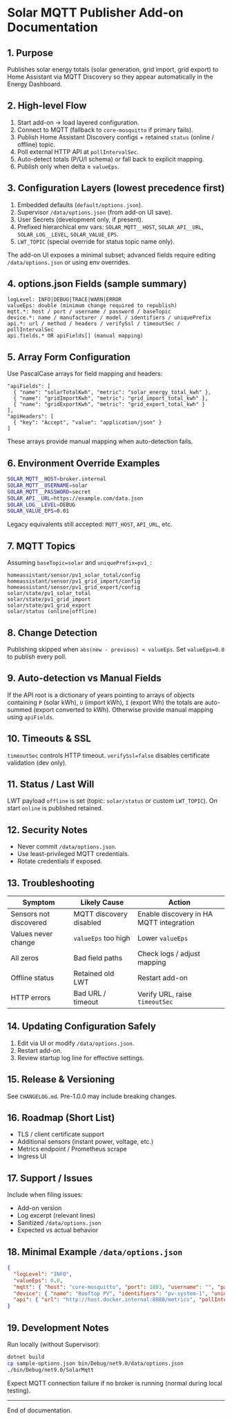 # Solar MQTT Publisher Add-on Documentation

## 1. Purpose

Publishes solar energy totals (solar generation, grid import, grid export) to Home Assistant via MQTT Discovery so they appear automatically in the Energy Dashboard.

## 2. High-level Flow

1. Start add-on → load layered configuration.
2. Connect to MQTT (fallback to `core-mosquitto` if primary fails).
3. Publish Home Assistant Discovery configs + retained `status` (online / offline) topic.
4. Poll external HTTP API at `pollIntervalSec`.
5. Auto-detect totals (P/U/I schema) or fall back to explicit mapping.
6. Publish only when delta ≥ `valueEps`.

## 3. Configuration Layers (lowest precedence first)

1. Embedded defaults (`default/options.json`).
2. Supervisor `/data/options.json` (from add-on UI save).
3. User Secrets (development only, if present).
4. Prefixed hierarchical env vars: `SOLAR_MQTT__HOST`, `SOLAR_API__URL`, `SOLAR_LOG__LEVEL`, `SOLAR_VALUE_EPS`.
5. `LWT_TOPIC` (special override for status topic name only).

The add-on UI exposes a minimal subset; advanced fields require editing `/data/options.json` or using env overrides.

## 4. options.json Fields (sample summary)

```text
logLevel: INFO|DEBUG|TRACE|WARN|ERROR
valueEps: double (minimum change required to republish)
mqtt.*: host / port / username / password / baseTopic
device.*: name / manufacturer / model / identifiers / uniquePrefix
api.*: url / method / headers / verifySsl / timeoutSec / pollIntervalSec
api.fields.* OR apiFields[] (manual mapping)
```

## 5. Array Form Configuration

Use PascalCase arrays for field mapping and headers:

```jsonc
"apiFields": [
  { "name": "solarTotalKwh", "metric": "solar_energy_total_kwh" },
  { "name": "gridImportKwh", "metric": "grid_import_total_kwh" },
  { "name": "gridExportKwh", "metric": "grid_export_total_kwh" }
],
"apiHeaders": [
  { "key": "Accept", "value": "application/json" }
]
```

These arrays provide manual mapping when auto-detection fails.

## 6. Environment Override Examples

```bash
SOLAR_MQTT__HOST=broker.internal
SOLAR_MQTT__USERNAME=solar
SOLAR_MQTT__PASSWORD=secret
SOLAR_API__URL=https://example.com/data.json
SOLAR_LOG__LEVEL=DEBUG
SOLAR_VALUE_EPS=0.01
```

Legacy equivalents still accepted: `MQTT_HOST`, `API_URL`, etc.

## 7. MQTT Topics

Assuming `baseTopic=solar` and `uniquePrefix=pv1_`:

```text
homeassistant/sensor/pv1_solar_total/config
homeassistant/sensor/pv1_grid_import/config
homeassistant/sensor/pv1_grid_export/config
solar/state/pv1_solar_total
solar/state/pv1_grid_import
solar/state/pv1_grid_export
solar/status (online|offline)
```

## 8. Change Detection

Publishing skipped when `abs(new - previous) < valueEps`. Set `valueEps=0.0` to publish every poll.

## 9. Auto-detection vs Manual Fields

If the API root is a dictionary of years pointing to arrays of objects containing `P` (solar kWh), `U` (import kWh), `I` (export Wh) the totals are auto-summed (export converted to kWh). Otherwise provide manual mapping using `apiFields`.

## 10. Timeouts & SSL

`timeoutSec` controls HTTP timeout. `verifySsl=false` disables certificate validation (dev only).

## 11. Status / Last Will

LWT payload `offline` is set (topic: `solar/status` or custom `LWT_TOPIC`). On start `online` is published retained.

## 12. Security Notes

- Never commit `/data/options.json`.
- Use least-privileged MQTT credentials.
- Rotate credentials if exposed.

## 13. Troubleshooting

| Symptom | Likely Cause | Action |
|---------|--------------|--------|
| Sensors not discovered | MQTT discovery disabled | Enable discovery in HA MQTT integration |
| Values never change | `valueEps` too high | Lower `valueEps` |
| All zeros | Bad field paths | Check logs / adjust mapping |
| Offline status | Retained old LWT | Restart add-on |
| HTTP errors | Bad URL / timeout | Verify URL, raise `timeoutSec` |

## 14. Updating Configuration Safely

1. Edit via UI or modify `/data/options.json`.
2. Restart add-on.
3. Review startup log line for effective settings.

## 15. Release & Versioning

See `CHANGELOG.md`. Pre-1.0.0 may include breaking changes.

## 16. Roadmap (Short List)

- TLS / client certificate support
- Additional sensors (instant power, voltage, etc.)
- Metrics endpoint / Prometheus scrape
- Ingress UI

## 17. Support / Issues

Include when filing issues:

- Add-on version
- Log excerpt (relevant lines)
- Sanitized `/data/options.json`
- Expected vs actual behavior

## 18. Minimal Example `/data/options.json`

```json
{
  "logLevel": "INFO",
  "valueEps": 0.0,
  "mqtt": { "host": "core-mosquitto", "port": 1883, "username": "", "password": "", "baseTopic": "solar" },
  "device": { "name": "Rooftop PV", "identifiers": "pv-system-1", "uniquePrefix": "pv1_" },
  "api": { "url": "http://host.docker.internal:8080/metrics", "pollIntervalSec": 60, "timeoutSec": 10 }
}
```

## 19. Development Notes

Run locally (without Supervisor):

```bash
dotnet build
cp sample-options.json bin/Debug/net9.0/data/options.json
./bin/Debug/net9.0/SolarMqtt
```

Expect MQTT connection failure if no broker is running (normal during local testing).

---
End of documentation.
